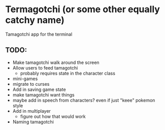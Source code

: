 Termagotchi (or some other equally catchy name)
============

Tamagotchi app for the terminal

TODO:
-------
 - Make tamagotchi walk around the screen
 - Allow users to feed tamagotchi
   - probably requires state in the character class
 - mini-games
 - migrate to curses
 - Add in saving game state
 - make tamagotchi want things
 - maybe add in speech from characters? even if just "keee" pokemon style
 - Add in multiplayer
   - figure out how that would work
 - Naming tamagotchi

